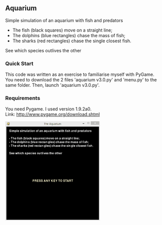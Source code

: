 ## Aquarium
Simple simulation of an aquarium with fish and predators

- The fish (black squares) move on a straight line;
- The dolphins (blue rectangles) chase the mass of fish;
- The sharks (red rectangles) chase the single closest fish.

See which species outlives the other

### Quick Start
This code was written as an exercise to familiarise myself with PyGame.  
You need to download the 2 files 'aquarium v3.0.py' and 'menu.py' to the same folder. Then, launch 'aquarium v3.0.py'.

### Requirements
You need Pygame. I used version 1.9.2a0.   
Link: http://www.pygame.org/download.shtml

<img src="Aquarium.gif" width="60%" />


